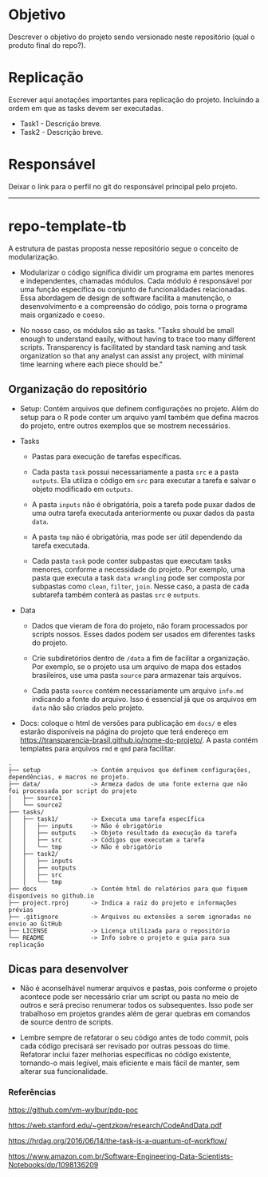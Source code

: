 
# Objetivo 

Descrever o objetivo do projeto sendo versionado neste repositório (qual o produto final do repo?).

# Replicação

Escrever aqui anotações importantes para replicação do projeto. Incluindo a ordem em que as tasks devem ser executadas. 

* Task1 - Descrição breve.
* Task2 - Descrição breve.

# Responsável 

Deixar o link para o perfil no git do responsável principal pelo projeto.

--- 

# repo-template-tb

A estrutura de pastas proposta nesse repositório segue o conceito de modularização. 

 * Modularizar o código significa dividir um programa em partes menores e independentes, chamadas módulos. Cada módulo é responsável por uma função específica ou conjunto de funcionalidades relacionadas. Essa abordagem de design de software facilita a manutenção, o desenvolvimento e a compreensão do código, pois torna o programa mais organizado e coeso.
 
 * No nosso caso, os módulos são as tasks. "Tasks should be small enough to understand easily, without having to trace too many different scripts. Transparency is facilitated by standard task naming and task organization so that any analyst can assist any project, with minimal time learning where each piece should be."

## Organização do repositório 

* Setup: Contém arquivos que definem configurações no projeto. Além do setup para o R pode conter um arquivo yaml também que defina macros do projeto, entre outros exemplos que se mostrem necessários.

* Tasks
  
  * Pastas para execução de tarefas específicas.
  
  * Cada pasta `task` possui necessariamente a pasta `src` e a pasta `outputs`. Ela utiliza o código em `src` para executar a tarefa e salvar o objeto modificado em `outputs`. 
  
  * A pasta `inputs` não é obrigatória, pois a tarefa pode puxar dados de uma outra tarefa executada anteriormente ou puxar dados da pasta `data`. 

  * A pasta `tmp` não é obrigatória, mas pode ser útil dependendo da tarefa executada.

  * Cada pasta `task` pode conter subpastas que executam tasks menores, conforme a necessidade do projeto. Por exemplo, uma pasta que executa a task `data wrangling` pode ser composta por subpastas como `clean`, `filter`, `join`. Nesse caso, a pasta de cada subtarefa também conterá as pastas `src` e `outputs`.

* Data
  
  * Dados que vieram de fora do projeto, não foram processados por scripts nossos. Esses dados podem ser usados em diferentes tasks do projeto.
  
  * Crie subdiretórios dentro de `/data` a fim de facilitar a organização. Por exemplo, se o projeto usa um arquivo de mapa dos estados brasileiros, use uma pasta `source` para armazenar tais arquivos. 
  
  * Cada pasta `source` contém necessariamente um arquivo `info.md` indicando a fonte do arquivo. Isso é essencial já que os arquivos em `data` não são criados pelo projeto.

* Docs: coloque o html de versões para publicação em `docs/` e eles estarão disponíveis na página do projeto que terá endereço em https://transparencia-brasil.github.io/nome-do-projeto/. A pasta contém templates para arquivos `rmd` e `qmd` para facilitar.

```
.
├── setup              -> Contém arquivos que definem configurações, dependências, e macros no projeto.
├── data/              -> Armeza dados de uma fonte externa que não foi processada por script do projeto
│   ├── source1        
│   └── source2        
├── tasks/        
│   ├── task1/         -> Executa uma tarefa específica
│   │   ├── inputs     -> Não é obrigatório
│   │   ├── outputs    -> Objeto resultado da execução da tarefa
│   │   ├── src        -> Códigos que executam a tarefa
│   │   └── tmp        -> Não é obrigatório
│   ├── task2/         
│   │   ├── inputs     
│   │   ├── outputs    
│   │   ├── src        
│   │   └── tmp        
├── docs               -> Contém html de relatórios para que fiquem disponíveis no github.io
├── project.rproj      -> Indica a raiz do projeto e informações prévias
├── .gitignore         -> Arquivos ou extensões a serem ignoradas no envio ao GitHub
├── LICENSE            -> Licença utilizada para o repositório
└── README             -> Info sobre o projeto e guia para sua replicação 
```

## Dicas para desenvolver

* Não é aconselhável numerar arquivos e pastas, pois conforme o projeto acontece pode ser necessário criar um script ou pasta no meio de outros e será preciso renumerar todos os subsequentes. Isso pode ser trabalhoso em projetos grandes além de gerar quebras em comandos de source dentro de scripts.

* Lembre sempre de refatorar o seu código antes de todo commit, pois cada código precisará ser revisado por outras pessoas do time. Refatorar inclui fazer melhorias específicas no código existente, tornando-o mais legível, mais eficiente e mais fácil de manter, sem alterar sua funcionalidade.

### Referências 

https://github.com/vm-wylbur/pdp-poc 

https://web.stanford.edu/~gentzkow/research/CodeAndData.pdf

https://hrdag.org/2016/06/14/the-task-is-a-quantum-of-workflow/

https://www.amazon.com.br/Software-Engineering-Data-Scientists-Notebooks/dp/1098136209

